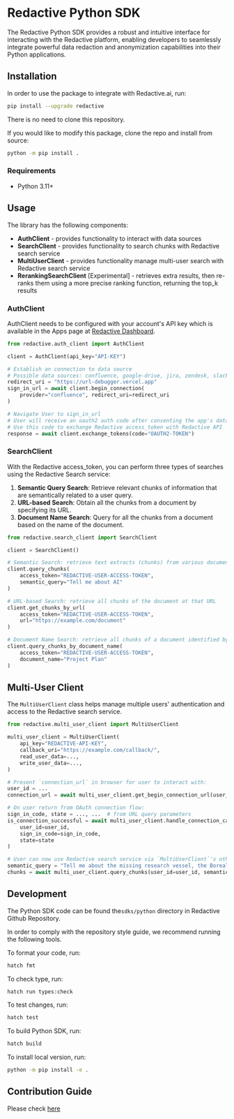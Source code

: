 # Redactive Python SDK

The Redactive Python SDK provides a robust and intuitive interface for interacting with the Redactive platform, enabling developers to seamlessly integrate powerful data redaction and anonymization capabilities into their Python applications.

## Installation

In order to use the package to integrate with Redactive.ai, run:

```sh
pip install --upgrade redactive
```

There is no need to clone this repository.

If you would like to modify this package, clone the repo and install from source:

```sh
python -m pip install .
```

### Requirements

- Python 3.11+

## Usage

The library has the following components:

- **AuthClient** - provides functionality to interact with data sources
- **SearchClient** - provides functionality to search chunks with Redactive search service
- **MultiUserClient** - provides functionality manage multi-user search with Redactive search service
- **RerankingSearchClient** [Experimental] - retrieves extra results, then re-ranks them using a more precise ranking function, returning the top_k results

### AuthClient

AuthClient needs to be configured with your account's API key which is
available in the Apps page at [Redactive Dashboard](https://dashboard.redactive.ai/).

```python
from redactive.auth_client import AuthClient

client = AuthClient(api_key="API-KEY")

# Establish an connection to data source
# Possible data sources: confluence, google-drive, jira, zendesk, slack, sharepoint
redirect_uri = "https://url-debugger.vercel.app"
sign_in_url = await client.begin_connection(
    provider="confluence", redirect_uri=redirect_uri
)

# Navigate User to sign_in_url
# User will receive an oauth2 auth code after consenting the app's data source access permissions.
# Use this code to exchange Redactive access_token with Redactive API
response = await client.exchange_tokens(code="OAUTH2-TOKEN")
```

### SearchClient

With the Redactive access_token, you can perform three types of searches using the Redactive Search service:

1. **Semantic Query Search**: Retrieve relevant chunks of information that are semantically related to a user query.
2. **URL-based Search**: Obtain all the chunks from a document by specifying its URL.
3. **Document Name Search**: Query for all the chunks from a document based on the name of the document.

```python
from redactive.search_client import SearchClient

client = SearchClient()

# Semantic Search: retrieve text extracts (chunks) from various documents pertaining to the user query
client.query_chunks(
    access_token="REDACTIVE-USER-ACCESS-TOKEN",
    semantic_query="Tell me about AI"
)

# URL-based Search: retrieve all chunks of the document at that URL
client.get_chunks_by_url(
    access_token="REDACTIVE-USER-ACCESS-TOKEN",
    url="https://example.com/document"
)

# Document Name Search: retrieve all chunks of a document identified by its name
client.query_chunks_by_document_name(
    access_token="REDACTIVE-USER-ACCESS-TOKEN",
    document_name="Project Plan"
)
```

## Multi-User Client

The `MultiUserClient` class helps manage multiple users' authentication and access to the Redactive search service.

```python
from redactive.multi_user_client import MultiUserClient

multi_user_client = MultiUserClient(
    api_key="REDACTIVE-API-KEY",
    callback_uri="https://example.com/callback/",
    read_user_data=...,
    write_user_data=...,
)

# Present `connection_url` in browser for user to interact with:
user_id = ...
connection_url = await multi_user_client.get_begin_connection_url(user_id=user_id, provider="confluence")

# On user return from OAuth connection flow:
sign_in_code, state = ..., ...  # from URL query parameters
is_connection_successful = await multi_user_client.handle_connection_callback(
    user_id=user_id,
    sign_in_code=sign_in_code,
    state=state
)

# User can now use Redactive search service via `MultiUserClient`'s other methods:
semantic_query = "Tell me about the missing research vessel, the Borealis"
chunks = await multi_user_client.query_chunks(user_id=user_id, semantic_query=semantic_query)
```

## Development

The Python SDK code can be found the`sdks/python` directory in Redactive Github Repository.

In order to comply with the repository style guide, we recommend running the following tools.

To format your code, run:

```sh
hatch fmt
```

To check type, run:

```sh
hatch run types:check
```

To test changes, run:

```sh
hatch test
```

To build Python SDK, run:

```sh
hatch build
```

To install local version, run:

```sh
python -m pip install -e .
```

## Contribution Guide

Please check [here](https://github.com/redactive-ai/redactive?tab=readme-ov-file#contribution-guide)
